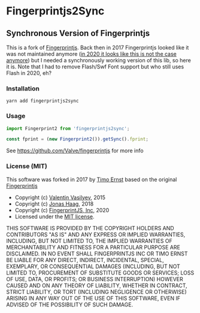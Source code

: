 # Fingerprintjs2Sync

## Synchronous Version of Fingerprintjs

This is a fork of [Fingerprintjs](https://github.com/fingerprintjs/fingerprintjs). Back then in 2017 Fingerprintjs looked like it was not maintained anymore ([in 2020 it looks like this is not the case anymore](https://github.com/valnub/fingerprintjs2sync/issues/1)) but I needed a synchronously working version of this lib, so here it is. Note that I had to remove Flash/Swf Font support but who still uses Flash in 2020, eh?

### Installation

```
yarn add fingerprintjs2sync
```

### Usage

```js
import Fingerprint2 from 'fingerprintjs2sync';

const fprint = (new Fingerprint2()).getSync().fprint;
```

See https://github.com/Valve/fingerprintjs for more info

### License (MIT)

This software was forked in 2017 by [Timo Ernst](https://www.timo-ernst.net/contact/) based on the original [Fingerprintjs](https://github.com/fingerprintjs/fingerprintjs)
- Copyright (c) [Valentin Vasilyev](mailto:valentin.vasilyev@outlook.com), 2015
- Copyright (c) [Jonas Haag](mailto:jonas@lophus.org), 2018
- Copyright (c) [FingerprintJS, Inc](https://fingerprintjs.com), 2020
- Licensed under the [MIT license](http://www.opensource.org/licenses/mit-license.php).

THIS SOFTWARE IS PROVIDED BY THE COPYRIGHT HOLDERS AND CONTRIBUTORS "AS IS"
AND ANY EXPRESS OR IMPLIED WARRANTIES, INCLUDING, BUT NOT LIMITED TO, THE
IMPLIED WARRANTIES OF MERCHANTABILITY AND FITNESS FOR A PARTICULAR PURPOSE
ARE DISCLAIMED. IN NO EVENT SHALL FINGERPRINTJS INC OR TIMO ERNST BE LIABLE FOR ANY
DIRECT, INDIRECT, INCIDENTAL, SPECIAL, EXEMPLARY, OR CONSEQUENTIAL DAMAGES
(INCLUDING, BUT NOT LIMITED TO, PROCUREMENT OF SUBSTITUTE GOODS OR SERVICES;
LOSS OF USE, DATA, OR PROFITS; OR BUSINESS INTERRUPTION) HOWEVER CAUSED AND
ON ANY THEORY OF LIABILITY, WHETHER IN CONTRACT, STRICT LIABILITY, OR TORT
(INCLUDING NEGLIGENCE OR OTHERWISE) ARISING IN ANY WAY OUT OF THE USE OF
THIS SOFTWARE, EVEN IF ADVISED OF THE POSSIBILITY OF SUCH DAMAGE.
